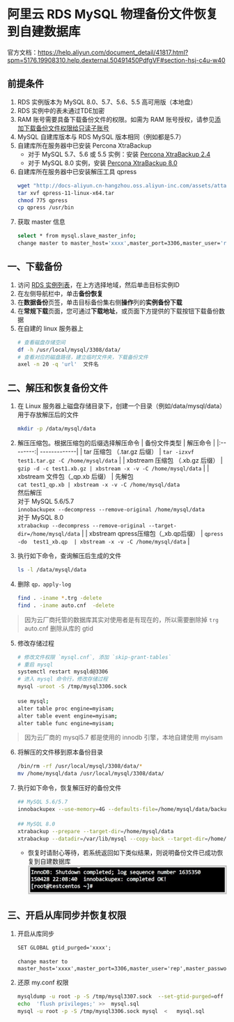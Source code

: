 # 阿里云 RDS MySQL 物理备份文件恢复到自建数据库

官方文档：https://help.aliyun.com/document_detail/41817.html?spm=5176.19908310.help.dexternal.50491450PdfgVF#section-hsj-c4u-w40

## 前提条件
1. RDS 实例版本为 MySQL 8.0、5.7、5.6、5.5 高可用版（本地盘）
2. RDS 实例中的表未通过TDE加密
3. RAM 账号需要具备下载备份文件的权限。如需为 RAM 账号授权，请参见[添加下载备份文件权限给只读子账号](https://help.aliyun.com/document_detail/100043.htm?spm=a2c4g.11186623.0.0.278f622ekKxuik#concept-qmt-zxm-cgb)
4. MySQL 自建库版本与 RDS MySQL 版本相同（例如都是5.7）
5. 自建库所在服务器中已安装 Percona XtraBackup
   -  对于 MySQL 5.7、5.6 或 5.5 实例：安装 [Percona XtraBackup 2.4](https://www.percona.com/doc/percona-xtrabackup/2.4/installation.html?spm=a2c4g.11186623.0.0.278f622ekKxuik)
   -  对于 MySQL 8.0 实例，安装 [Percona XtraBackup 8.0](https://www.percona.com/doc/percona-xtrabackup/8.0/installation.html?spm=a2c4g.11186623.0.0.278f622ekKxuik)
6. 自建库所在服务器中已安装解压工具 qpress
    ```bash
    wget "http://docs-aliyun.cn-hangzhou.oss.aliyun-inc.com/assets/attach/183466/cn_zh/1608011575185/qpress-11-linux-x64.tar"
    tar xvf qpress-11-linux-x64.tar
    chmod 775 qpress
    cp qpress /usr/bin
    ```
7. 获取 master 信息
   ```bash
   select * from mysql.slave_master_info;
   change master to master_host='xxxx',master_port=3306,master_user='rep',master_password='xxxx',master_auto_position=1;
   ```
## 一、下载备份
1. 访问 [RDS 实例列表](https://rdsnext.console.aliyun.com/rdsList/basic?spm=a2c4g.11186623.0.0.278f622ekKxuik)，在上方选择地域，然后单击目标实例ID
2. 在左侧导航栏中，单击**备份恢复**
3. 在**数据备份**页签，单击目标备份集右侧**操作**列的**实例备份下载**
4. 在**常规下载**页面，您可通过**下载地址**，或页面下方提供的下载按钮下载备份数据
5. 在自建的 linux 服务器上
    ```bash
    # 查看磁盘存储空间
    df -h /usr/local/mysql/3308/data/
    # 查看对应的磁盘路径，建立临时文件夹，下载备份文件
    axel -n 20 -q 'url'  文件名
    ```
## 二、解压和恢复备份文件
1. 在 Linux 服务器上磁盘存储目录下，创建一个目录（例如/data/mysql/data）用于存放解压后的文件
   ```bash
   mkdir -p /data/mysql/data
   ```
2. 解压压缩包。根据压缩包的后缀选择解压命令
   | 备份文件类型  | 解压命令    | 
   |:--------:| -------------|
   | tar 压缩包 （.tar.gz 后缀） | `tar -izxvf test1.tar.gz -C /home/mysql/data` | 
   | xbstream 压缩包 （.xb.gz 后缀） | `gzip -d -c test1.xb.gz | xbstream -x -v -C /home/mysql/data` | 
   | xbstream 文件包（_qp.xb 后缀） | 先解包<br>`cat test1_qp.xb | xbstream -x -v -C /home/mysql/data`<br>然后解压<br>对于 MySQL 5.6/5.7<br>`innobackupex --decompress --remove-original /home/mysql/data` <br> 对于 MySQL 8.0<br>`xtrabackup --decompress --remove-original --target-dir=/home/mysql/data` | 
   | xbstream qpress压缩包（_xb.qp后缀） | `qpress -do  test1_xb.qp  | xbstream -x -v -C /home/mysql/data` |

3. 执行如下命令，查询解压后生成的文件
   ```bash
   ls -l /data/mysql/data
   ```
4. 删除 `qp，apply-log `
    ```bash
    find . -iname *.trg -delete
    find . -iname auto.cnf  -delete
    ```
> 因为云厂商托管的数据库其实对使用者是有现在的，所以需要删除掉 `trg`
> auto.cnf 删除从库的 gtid

5. 修改存储过程
    ```bash
    # 修改文件权限 `mysql.cnf`, 添加 `skip-grant-tables`
    # 重启 mysql
    systemctl restart mysqld@3306
    # 进入 mysql 命令行，修改存储过程
    mysql -uroot -S /tmp/mysql3306.sock

    use mysql;
    alter table proc engine=myisam;
    alter table event engine=myisam;
    alter table func engine=myisam;
    ```
> 因为云厂商的 mysql5.7 都是使用的 innodb 引擎，本地自建使用 myisam

6. 将解压的文件移到原本备份目录
    ```bash
    /bin/rm -rf /usr/local/mysql/3308/data/*
    mv /home/mysql/data /usr/local/mysql/3308/data/
    ```
7. 执行如下命令，恢复解压好的备份文件
   ```bash
   ## MySQL 5.6/5.7
   innobackupex --use-memory=4G --defaults-file=/home/mysql/data/backup-my.cnf --apply-log /home/mysql/data 

   ## MySQL 8.0
   xtrabackup --prepare --target-dir=/home/mysql/data
   xtrabackup --datadir=/var/lib/mysql --copy-back --target-dir=/home/mysql/data
   ```
   - 恢复时请耐心等待，若系统返回如下类似结果，则说明备份文件已成功恢复到自建数据库
    ![ali-mysql-slave](./ali-mysql-slave.jpg)

## 三、开启从库同步并恢复权限

1. 开启从库同步
    ```
    SET GLOBAL gtid_purged='xxxx';

    change master to master_host='xxxx',master_port=3306,master_user='rep',master_password='xxxx',master_auto_position=1;
    ```

2. 还原 my.conf 权限
    ```bash
    mysqldump -u root -p -S /tmp/mysql3307.sock  --set-gtid-purged=off  mysql  tables_priv user  db > mysql.sql
    echo  'flush privileges;' >>  mysql.sql
    mysql -u root -p -S /tmp/mysql3306.sock mysql  <   mysql.sql
    ```